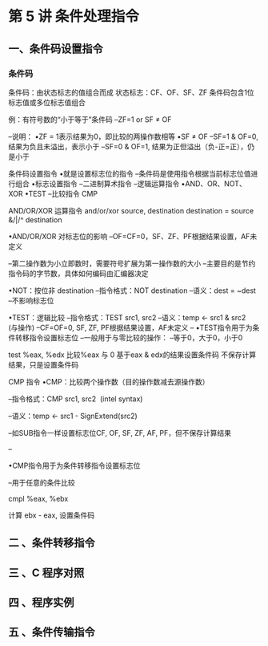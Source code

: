 # 第 5 讲 条件处理指令

## 一、条件码设置指令

### 条件码
条件码：由状态标志的值组合而成
状态标志：CF、OF、SF、ZF
条件码包含1位标志值或多位标志值组合

例：有符号数的“小于等于”条件码
–ZF=1 or SF ≠ OF

–说明：
•ZF = 1表示结果为0，即比较的两操作数相等
•SF ≠ OF
–SF=1 & OF=0, 结果为负且未溢出，表示小于
–SF=0 & OF=1, 结果为正但溢出（负-正=正），仍是小于


条件码设置指令
•就是设置标志位的指令
–条件码是使用指令根据当前标志位值进行组合
•标志设置指令
–二进制算术指令
–逻辑运算指令
•AND、OR、NOT、XOR
•TEST
–比较指令
CMP

AND/OR/XOR 运算指令
and/or/xor source, destination
destination = source &/|/^ destination

•AND/OR/XOR 对标志位的影响
–OF=CF=0，SF、ZF、PF根据结果设置，AF未定义

–第二操作数为小立即数时，需要符号扩展为第一操作数的大小
–主要目的是节约指令码的字节数，具体如何编码由汇编器决定

•NOT：按位非 destination
–指令格式：NOT destination
–语义：dest = ~dest
–不影响标志位


•TEST：逻辑比较
–指令格式：TEST src1, src2
–语义：temp <- src1 & src2    (与操作)
–CF=OF=0, SF, ZF, PF根据结果设置，AF未定义
–
•TEST指令用于为条件转移指令设置标志位
–一般用于与零比较的操作：
–等于0，大于0，小于0

test %eax, %edx
比较%eax 与 0
基于eax & edx的结果设置条件码
不保存计算结果，只是设置条件码

CMP 指令
•CMP：比较两个操作数（目的操作数减去源操作数）

–指令格式：CMP src1, src2  (intel syntax)

–语义：temp <- src1 - SignExtend(src2)

–如SUB指令一样设置标志位CF, OF, SF, ZF, AF, PF，但不保存计算结果

–

•CMP指令用于为条件转移指令设置标志位

–用于任意的条件比较

cmpl %eax, %ebx

计算 ebx - eax, 设置条件码

## 二 、条件转移指令

## 三 、C 程序对照

## 四 、程序实例

## 五 、条件传输指令